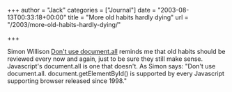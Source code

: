 +++
author = "Jack"
categories = ["Journal"]
date = "2003-08-13T00:33:18+00:00"
title = "More old habits hardly dying"
url = "/2003/more-old-habits-hardly-dying/"

+++

Simon Willison [Don't use document.all][1] reminds me that old habits should be reviewed every now and again, just to be sure they still make sense. Javascript's document.all is one that doesn't. As Simon says: "Don't use document.all. document.getElementById() is supported by every Javascript supporting browser released since 1998."

 [1]: http://simon.incutio.com/archive/2003/08/11/documentAll "Don't use document.all"
